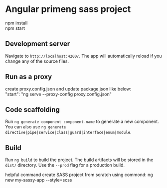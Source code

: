 # Angular primeng sass project

 npm install \
 npm start

## Development server

Navigate to `http://localhost:4200/`. The app will automatically reload if you change any of the source files.

## Run as a proxy 
  create proxy.config.json and update package.json like below:\
  "start": "ng serve --proxy-config proxy.config.json"
 
## Code scaffolding

Run `ng generate component component-name` to generate a new component. You can also use `ng generate directive|pipe|service|class|guard|interface|enum|module`.

## Build

Run `ng build` to build the project. The build artifacts will be stored in the `dist/` directory. Use the `--prod` flag for a production build.


helpful command create SASS project from scratch using commond: ng new my-sassy-app --style=scss
